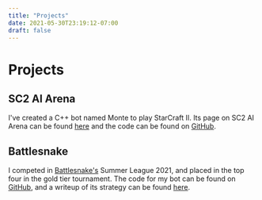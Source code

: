 ```yaml
---
title: "Projects"
date: 2021-05-30T23:19:12-07:00
draft: false
---
```


# Projects

## SC2 AI Arena
I've created a C++ bot named Monte to play StarCraft II.
Its page on SC2 AI Arena can be found [here](https://aiarena.net/bots/310/) and the code can be found on [GitHub](https://github.com/joshtenorio/monte-sc2).

## Battlesnake
I competed in [Battlesnake's](https://play.battlesnake.com/) Summer League 2021, and placed in the top four in the gold tier tournament.
The code for my bot can be found on [GitHub](https://play.battlesnake.com/u/tenmo/ninemo/), and a writeup of its strategy can be found [here](/posts/battlesnakesummer21).
